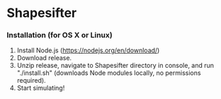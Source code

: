 # Shapesifter

### Installation (for OS X or Linux)
1. Install Node.js (https://nodejs.org/en/download/)
2. Download release.
3. Unzip release, navigate to Shapesifter directory in console, and run "./install.sh" (downloads Node modules locally, no permissions required).
4. Start simulating!
